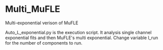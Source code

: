 # Multi_MuFLE
Multi-exponential verison of MuFLE


Auto_L_exponential.py is the execution script. 
It analysis single channel exponential fits and then MuFLE's multi exponential. 
Change variable l_run for the number of components to run. 
